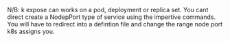 N/B: k expose can works on a pod, deployment or replica set. You cant direct create a NodepPort type of service using the impertive commands. You will have to redirect into a defintion file and change the range node port k8s assigns you. 

